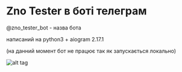 # Zno Tester в боті телеграм 

@zno_tester_bot - назва бота

написаний на python3 + aiogram 2.17.1

(на данний момент бот не працює так як запускається локально)

![alt tag](https://icon2.cleanpng.com/20180625/khb/kisspng-telegram-logo-telegram-icon-5b3162e9cb1385.0766563815299632418318.jpg)
